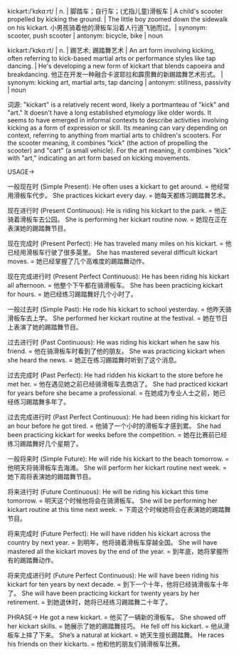 kickart:/ˈkɪkɑːrt/ | n. | 脚踏车；自行车；(尤指儿童)滑板车 | A child's scooter propelled by kicking the ground. |  The little boy zoomed down the sidewalk on his kickart. 小男孩骑着他的滑板车沿着人行道飞驰而过。| synonym: scooter, push scooter | antonym: bicycle, bike | noun


kickart:/ˈkɪkɑːrt/ | n. | 踢艺术; 踢踏舞艺术 | An art form involving kicking, often referring to kick-based martial arts or performance styles like tap dancing. | He's developing a new form of kickart that blends capoeira and breakdancing. 他正在开发一种融合卡波耶拉和霹雳舞的新踢踏舞艺术形式。 | synonym: kicking art, martial arts, tap dancing | antonym: stillness, passivity | noun


词源: "kickart" is a relatively recent word, likely a portmanteau of "kick" and "art."  It doesn't have a long established etymology like older words. It seems to have emerged in informal contexts to describe activities involving kicking as a form of expression or skill.  Its meaning can vary depending on context, referring to anything from martial arts to children's scooters.  For the scooter meaning, it combines "kick" (the action of propelling the scooter) and "cart" (a small vehicle). For the art meaning, it combines "kick" with "art," indicating an art form based on kicking movements.


USAGE->

一般现在时 (Simple Present):
He often uses a kickart to get around. = 他经常用滑板车代步。
She practices kickart every day. = 她每天都练习踢踏舞艺术。

现在进行时 (Present Continuous):
He is riding his kickart to the park. = 他正骑着滑板车去公园。
She is performing her kickart routine now. = 她现在正在表演她的踢踏舞节目。

现在完成时 (Present Perfect):
He has traveled many miles on his kickart. = 他已经用滑板车行驶了很多英里。
She has mastered several difficult kickart moves. = 她已经掌握了几个高难度的踢踏舞动作。

现在完成进行时 (Present Perfect Continuous):
He has been riding his kickart all afternoon. = 他整个下午都在骑滑板车。
She has been practicing kickart for hours. = 她已经练习踢踏舞好几个小时了。

一般过去时 (Simple Past):
He rode his kickart to school yesterday. = 他昨天骑滑板车去上学。
She performed her kickart routine at the festival. = 她在节日上表演了她的踢踏舞节目。

过去进行时 (Past Continuous):
He was riding his kickart when he saw his friend. = 他在骑滑板车时看到了他的朋友。
She was practicing kickart when she heard the news. = 她正在练习踢踏舞时听到了这个消息。


过去完成时 (Past Perfect):
He had ridden his kickart to the store before he met her. = 他在遇见她之前已经骑滑板车去商店了。
She had practiced kickart for years before she became a professional. = 在她成为专业人士之前，她已经练习踢踏舞多年了。

过去完成进行时 (Past Perfect Continuous):
He had been riding his kickart for an hour before he got tired. = 他骑了一个小时的滑板车才感到累。
She had been practicing kickart for weeks before the competition. = 她在比赛前已经练习踢踏舞好几个星期了。

一般将来时 (Simple Future):
He will ride his kickart to the beach tomorrow. = 他明天将骑滑板车去海滩。
She will perform her kickart routine next week. = 她下周将表演她的踢踏舞节目。

将来进行时 (Future Continuous):
He will be riding his kickart this time tomorrow. = 明天这个时候他将会在骑滑板车。
She will be performing her kickart routine at this time next week. = 下周这个时候她将会在表演她的踢踏舞节目。

将来完成时 (Future Perfect):
He will have ridden his kickart across the country by next year. = 到明年，他将骑着滑板车穿越全国。
She will have mastered all the kickart moves by the end of the year. = 到年底，她将掌握所有的踢踏舞动作。

将来完成进行时 (Future Perfect Continuous):
He will have been riding his kickart for ten years by next decade. = 到下一个十年，他将已经骑滑板车十年了。
She will have been practicing kickart for twenty years by her retirement. = 到她退休时，她将已经练习踢踏舞二十年了。


PHRASE->
He got a new kickart. = 他买了一辆新的滑板车。
She showed off her kickart skills. = 她展示了她的踢踏舞技巧。
He fell off his kickart. = 他从滑板车上摔了下来。
She’s a natural at kickart. = 她天生擅长踢踏舞。
He races his friends on their kickarts. = 他和他的朋友们骑滑板车比赛。
